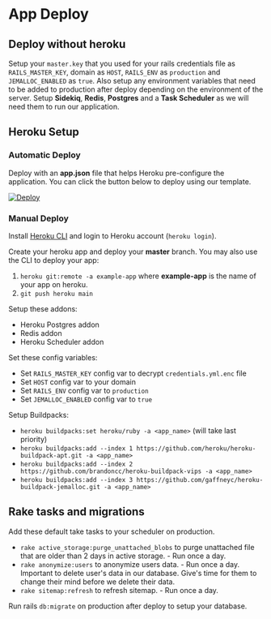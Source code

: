 # App Deploy

## Deploy without heroku

Setup your `master.key` that you used for your rails credentials file as `RAILS_MASTER_KEY`, domain as `HOST`, `RAILS_ENV` as `production` and `JEMALLOC_ENABLED` as `true`.
Also setup any environment variables that need to be added to production after deploy depending on the environment of the server.
Setup **Sidekiq**, **Redis**, **Postgres** and a **Task Scheduler** as we will need them to run our application.

## Heroku Setup

### Automatic Deploy

Deploy with an **app.json** file that helps Heroku pre-configure the application. You can click the button below to deploy using our template.

[![Deploy](https://www.herokucdn.com/deploy/button.svg)](https://dashboard.heroku.com/new?template=https://github.com/danielpaul/RapidRails)

### Manual Deploy

Install [Heroku CLI](https://toolbelt.heroku.com/) and login to Heroku account (`heroku login`).

Create your heroku app and deploy your **master** branch. You may also use the CLI to deploy your app:

1. `heroku git:remote -a example-app` where **example-app** is the name of your app on heroku.
2. `git push heroku main`

Setup these addons:

- Heroku Postgres addon
- Redis addon
- Heroku Scheduler addon

Set these config variables:

- Set `RAILS_MASTER_KEY` config var to decrypt `credentials.yml.enc` file
- Set `HOST` config var to your domain
- Set `RAILS_ENV` config var to `production`
- Set `JEMALLOC_ENABLED` config var to `true`

Setup Buildpacks:

- `heroku buildpacks:set heroku/ruby -a <app_name>` (will take last priority)
- `heroku buildpacks:add --index 1 https://github.com/heroku/heroku-buildpack-apt.git -a <app_name>`
- `heroku buildpacks:add --index 2 https://github.com/brandoncc/heroku-buildpack-vips -a <app_name>`
- `heroku buildpacks:add --index 3 https://github.com/gaffneyc/heroku-buildpack-jemalloc.git -a <app_name>`

## Rake tasks and migrations

Add these default take tasks to your scheduler on production.

- `rake active_storage:purge_unattached_blobs` to purge unattached file that are older than 2 days in active storage. - Run once a day.
- `rake anonymize:users` to anonymize users data. - Run once a day. Important to delete user's data in our database. Give's time for them to change their mind before we delete their data.
- `rake sitemap:refresh` to refresh sitemap. - Run once a day.

Run rails `db:migrate` on production after deploy to setup your database.
